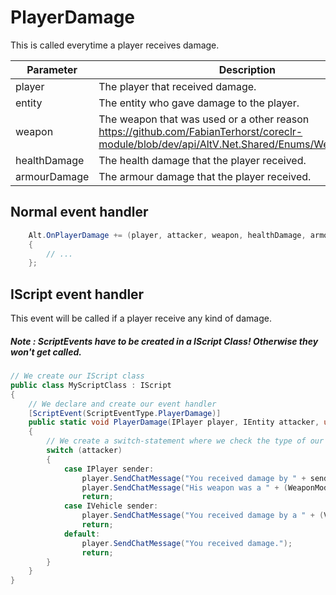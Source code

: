 # PlayerDamage 
This is called everytime a player receives damage.

| Parameter | Description  |
|-----------|--------------|
| player    | The player that received damage. |
| entity    | The entity who gave damage to the player. |
| weapon    | The weapon that was used or a other reason https://github.com/FabianTerhorst/coreclr-module/blob/dev/api/AltV.Net.Shared/Enums/WeaponModel.cs |
| healthDamage    | The health damage that the player received. |
| armourDamage    | The armour damage that the player received. |

## Normal event handler

```csharp
    Alt.OnPlayerDamage += (player, attacker, weapon, healthDamage, armourDamage) =>
    {
        // ...
    };
```

## IScript event handler

This event will be called if a player receive any kind of damage.
##### Note : ScriptEvents have to be created in a IScript Class! Otherwise they won't get called.

```csharp
// We create our IScript class
public class MyScriptClass : IScript
{
    // We declare and create our event handler
    [ScriptEvent(ScriptEventType.PlayerDamage)]
    public static void PlayerDamage(IPlayer player, IEntity attacker, uint weapon, ushort healthDamage, ushort armourDamage)
    {
        // We create a switch-statement where we check the type of our IEntity.
        switch (attacker)
        {
            case IPlayer sender:
                player.SendChatMessage("You received damage by " + sender.Name + ".");
                player.SendChatMessage("His weapon was a " + (WeaponModel)weapon + ".");
                return;
            case IVehicle sender:
                player.SendChatMessage("You received damage by a " + (VehicleModel)sender.Model);
                return;
            default:
                player.SendChatMessage("You received damage.");
                return;
        }
    }
}
```
